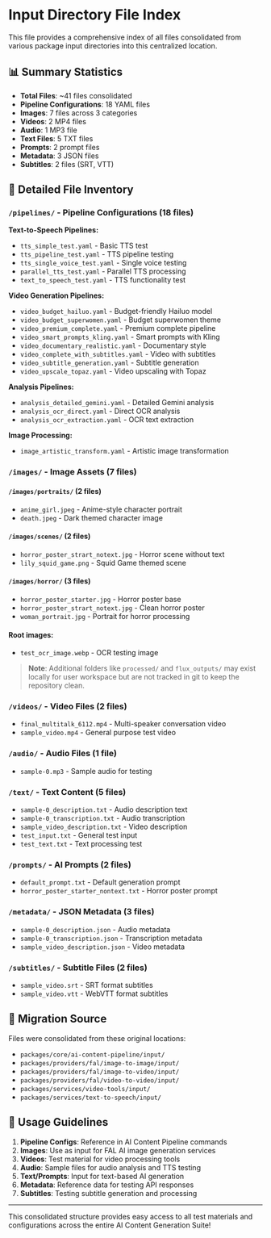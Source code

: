 # Input Directory File Index

This file provides a comprehensive index of all files consolidated from various package input directories into this centralized location.

## 📊 Summary Statistics

- **Total Files**: ~41 files consolidated
- **Pipeline Configurations**: 18 YAML files
- **Images**: 7 files across 3 categories
- **Videos**: 2 MP4 files
- **Audio**: 1 MP3 file
- **Text Files**: 5 TXT files
- **Prompts**: 2 prompt files
- **Metadata**: 3 JSON files
- **Subtitles**: 2 files (SRT, VTT)

## 📁 Detailed File Inventory

### `/pipelines/` - Pipeline Configurations (18 files)
**Text-to-Speech Pipelines:**
- `tts_simple_test.yaml` - Basic TTS test
- `tts_pipeline_test.yaml` - TTS pipeline testing
- `tts_single_voice_test.yaml` - Single voice testing
- `parallel_tts_test.yaml` - Parallel TTS processing
- `text_to_speech_test.yaml` - TTS functionality test

**Video Generation Pipelines:**
- `video_budget_hailuo.yaml` - Budget-friendly Hailuo model
- `video_budget_superwomen.yaml` - Budget superwomen theme
- `video_premium_complete.yaml` - Premium complete pipeline
- `video_smart_prompts_kling.yaml` - Smart prompts with Kling
- `video_documentary_realistic.yaml` - Documentary style
- `video_complete_with_subtitles.yaml` - Video with subtitles
- `video_subtitle_generation.yaml` - Subtitle generation
- `video_upscale_topaz.yaml` - Video upscaling with Topaz

**Analysis Pipelines:**
- `analysis_detailed_gemini.yaml` - Detailed Gemini analysis
- `analysis_ocr_direct.yaml` - Direct OCR analysis
- `analysis_ocr_extraction.yaml` - OCR text extraction

**Image Processing:**
- `image_artistic_transform.yaml` - Artistic image transformation

### `/images/` - Image Assets (7 files)

#### `/images/portraits/` (2 files)
- `anime_girl.jpeg` - Anime-style character portrait
- `death.jpeg` - Dark themed character image

#### `/images/scenes/` (2 files)  
- `horror_poster_strart_notext.jpg` - Horror scene without text
- `lily_squid_game.png` - Squid Game themed scene

#### `/images/horror/` (3 files)
- `horror_poster_starter.jpg` - Horror poster base
- `horror_poster_strart_notext.jpg` - Clean horror poster
- `woman_portrait.jpg` - Portrait for horror processing

#### Root images:
- `test_ocr_image.webp` - OCR testing image

> **Note**: Additional folders like `processed/` and `flux_outputs/` may exist locally for user workspace but are not tracked in git to keep the repository clean.

### `/videos/` - Video Files (2 files)
- `final_multitalk_6112.mp4` - Multi-speaker conversation video
- `sample_video.mp4` - General purpose test video

### `/audio/` - Audio Files (1 file)
- `sample-0.mp3` - Sample audio for testing

### `/text/` - Text Content (5 files)
- `sample-0_description.txt` - Audio description text
- `sample-0_transcription.txt` - Audio transcription
- `sample_video_description.txt` - Video description
- `test_input.txt` - General test input
- `test_text.txt` - Text processing test

### `/prompts/` - AI Prompts (2 files)
- `default_prompt.txt` - Default generation prompt
- `horror_poster_starter_nontext.txt` - Horror poster prompt

### `/metadata/` - JSON Metadata (3 files)
- `sample-0_description.json` - Audio metadata
- `sample-0_transcription.json` - Transcription metadata  
- `sample_video_description.json` - Video metadata

### `/subtitles/` - Subtitle Files (2 files)
- `sample_video.srt` - SRT format subtitles
- `sample_video.vtt` - WebVTT format subtitles

## 🔄 Migration Source

Files were consolidated from these original locations:
- `packages/core/ai-content-pipeline/input/`
- `packages/providers/fal/image-to-image/input/`
- `packages/providers/fal/image-to-video/input/`
- `packages/providers/fal/video-to-video/input/`
- `packages/services/video-tools/input/`
- `packages/services/text-to-speech/input/`

## 🎯 Usage Guidelines

1. **Pipeline Configs**: Reference in AI Content Pipeline commands
2. **Images**: Use as input for FAL AI image generation services
3. **Videos**: Test material for video processing tools
4. **Audio**: Sample files for audio analysis and TTS testing
5. **Text/Prompts**: Input for text-based AI generation
6. **Metadata**: Reference data for testing API responses
7. **Subtitles**: Testing subtitle generation and processing

---

This consolidated structure provides easy access to all test materials and configurations across the entire AI Content Generation Suite!